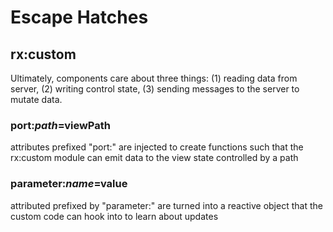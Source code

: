 # Escape Hatches

## rx:custom

Ultimately, components care about three things: (1) reading data from server, (2) writing control state, (3) sending messages to the server to mutate data.

### port:$path=$viewPath

attributes prefixed "port:" are injected to create functions such that the rx:custom module can emit data to the view state controlled by a path

### parameter:$name=$value

attributed prefixed by "parameter:" are turned into a reactive object that the custom code can hook into to learn about updates